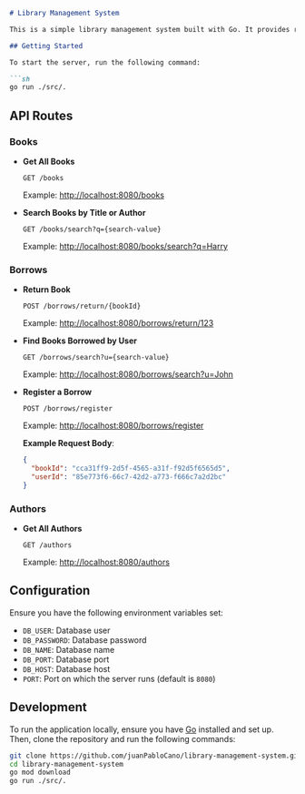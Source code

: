 ```markdown
# Library Management System

This is a simple library management system built with Go. It provides routes to manage books, borrows, and authors.

## Getting Started

To start the server, run the following command:

```sh
go run ./src/.
```

## API Routes

### Books

- **Get All Books**
  ```
  GET /books
  ```
  Example: [http://localhost:8080/books](http://localhost:8080/books)

- **Search Books by Title or Author**
  ```
  GET /books/search?q={search-value}
  ```
  Example: [http://localhost:8080/books/search?q=Harry](http://localhost:8080/books/search?q=Harry)

### Borrows

- **Return Book**
  ```
  POST /borrows/return/{bookId}
  ```
  Example: [http://localhost:8080/borrows/return/123](http://localhost:8080/borrows/return/123)

- **Find Books Borrowed by User**
  ```
  GET /borrows/search?u={search-value}
  ```
  Example: [http://localhost:8080/borrows/search?u=John](http://localhost:8080/borrows/search?u=John)

- **Register a Borrow**
  ```
  POST /borrows/register
  ```
  Example: [http://localhost:8080/borrows/register](http://localhost:8080/borrows/register)

  **Example Request Body**:
  ```json
  {
    "bookId": "cca31ff9-2d5f-4565-a31f-f92d5f6565d5",
    "userId": "85e773f6-66c7-42d2-a773-f666c7a2d2bc"
  }
  ```

### Authors

- **Get All Authors**
  ```
  GET /authors
  ```
  Example: [http://localhost:8080/authors](http://localhost:8080/authors)

## Configuration

Ensure you have the following environment variables set:

- `DB_USER`: Database user
- `DB_PASSWORD`: Database password
- `DB_NAME`: Database name
- `DB_PORT`: Database port
- `DB_HOST`: Database host
- `PORT`: Port on which the server runs (default is `8080`)

## Development

To run the application locally, ensure you have [Go](https://golang.org/dl/) installed and set up. Then, clone the
repository and run the following commands:

```sh
git clone https://github.com/juanPabloCano/library-management-system.git
cd library-management-system
go mod download
go run ./src/.
```